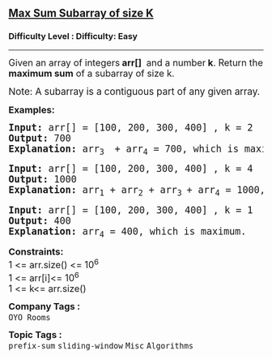 <h2><a href="https://www.geeksforgeeks.org/problems/max-sum-subarray-of-size-k5313/1?page=4&difficulty=Easy&sortBy=submissions">Max Sum Subarray of size K</a></h2><h3>Difficulty Level : Difficulty: Easy</h3><hr><div class="problems_problem_content__Xm_eO"><p><span style="font-size: 18px;">Given an array of integers<strong> arr[]&nbsp;</strong> and a number<strong> k</strong>. Return&nbsp;the <strong>maximum sum</strong> of a subarray of size k.</span></p>
<p><span style="font-size: 14pt;">Note: A subarray is a contiguous part of any given array.</span></p>
<p><strong><span style="font-size: 18px;">Examples:</span></strong></p>
<pre><span style="font-size: 14pt;"><strong>Input:</strong> arr[] = [100, 200, 300, 400] , k = 2
<strong>Output: </strong>700
<strong>Explanation: </strong>arr<sub>3 </sub> + arr<sub>4</sub> = 700, which is maximum.</span></pre>
<pre><span style="font-size: 14pt;"><strong>Input: </strong>arr[] = [100, 200, 300, 400] , k = 4
<strong>Output: </strong>1000
<strong>Explanation: </strong>arr<sub>1</sub> + arr<sub>2</sub> + arr<sub>3 </sub>+ arr<sub>4</sub> = 1000, </span><span style="font-size: 18px;"><span style="font-size: 14pt;">which is maximum.</span><br></span></pre>
<pre><span style="font-size: 18px;"><span style="font-size: 14pt;"><strong>Input:</strong> arr[] = [100, 200, 300, 400] , k = 1
<strong>Output: </strong>400
<strong>Explanation: </strong>arr<sub>4</sub> = 400, which is maximum.</span></span></pre>
<p><span style="font-size: 18px;"><strong>Constraints:</strong><br>1 &lt;= arr.size() &lt;= 10<sup>6<br></sup>1 &lt;= arr[i]&lt;= 10<sup>6<br></sup></span><span style="font-size: 18px;">1 &lt;= k&lt;= arr.size()</span></p></div><p><span style=font-size:18px><strong>Company Tags : </strong><br><code>OYO Rooms</code>&nbsp;<br><p><span style=font-size:18px><strong>Topic Tags : </strong><br><code>prefix-sum</code>&nbsp;<code>sliding-window</code>&nbsp;<code>Misc</code>&nbsp;<code>Algorithms</code>&nbsp;